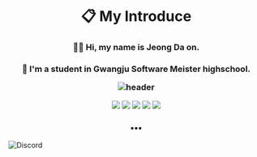 <h1 align="center"> 📋 My Introduce</h1>
<h3 align="center">  👋🏻 Hi, my name is Jeong Da on.
<h3 align="center">  🏫 I'm a student in Gwangju Software Meister highschool.

![header](https://capsule-render.vercel.app/api?type=wave&color=auto&height=300&section=header&text=Jeongdaon&fontSize=90)

<img src="https://img.shields.io/badge/Android Studio-5FEE9E?style=flat-square&logo=AndroidStudio&logoColor=white"/> <img src="https://img.shields.io/badge/Android-5CE75C?style=flat-square&logo=Android&logoColor=white"/> <img src="https://img.shields.io/badge/Kotlin-57E9E1?style=flat-square&logo=Kotlin&logoColor=white"/> <img src="https://img.shields.io/badge/c-96D5D7?style=flat-square&logo=c&logoColor=white"/></a> <img src="https://img.shields.io/badge/python-B0F7FF?style=flat-square&logo=python&logoColor=white"/>
  <h3 align="center">•••</h3> 
  <img alt="Discord" src="https://img.shields.io/badge/다온2635-%237289DA.svg?style=for-thebadge&logo=Discord&logoColor=white%22/%3E
  &nbsp;&nbsp;&nbsp;
  
![Anurag's GitHub stats](https://github-readme-stats.vercel.app/api?username=daon1213&&show_icons=true&theme=default)

<!--
**daon1213/daon1213** is a ✨ _special_ ✨ repository because its `README.md` (this file) appears on your GitHub profile.

Here are some ideas to get you started:

- 🔭 I’m currently working on ...
- 🌱 I’m currently learning ...
- 👯 I’m looking to collaborate on ...
- 🤔 I’m looking for help with ...
- 💬 Ask me about ...
- 📫 How to reach me: ...
- 😄 Pronouns: ...
- ⚡ Fun fact: ...
-->
